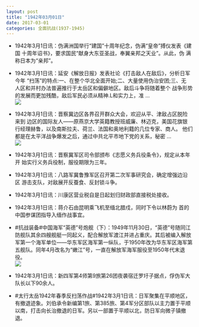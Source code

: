 ```yaml
---
layout: post
title: "1942年03月01日"
date: 2017-03-01
categories: 全面抗战(1937-1945)
---
```


<meta name="referrer" content="no-referrer" />

- 1942年3月1日讯：伪满洲国举行“建国”十周年纪念，伪满“皇帝”搏仪发表《建国 十周年诏书》，要求国民“献身大东亚圣战，奉翼亲邦之天业”。从此，伪 满称日本为“亲邦”。 

- 1942年3月1日讯：延安《解放日报》发表社论《打击敌人在敌后》，分析日军今年 “扫荡”的特点:一、在整个华北全面开始;二、大量使用伪治安团;三、无 人区和并村办法普遍推行于太岳区和偏僻地区。敌后斗争将随着整个 战争形势的发展而更加残酷，敌后军民必须从精神.L和实力上，准 ... <br/><img src="https://ww3.sinaimg.cn/large/aca367d8jw1fd7orapm5wj20c80900ts.jpg" />

- 1942年3月1日讯：晋察冀边区各界召开群众大会，欢迎从平、津敌占区脱险来到 边区的国际友人——原燕京大学英籍教授班威廉、林迈克，美国花旗银 行经理赫鲁，以及南斯拉夫、荷兰、法国和奥地利籍的几位专家、商人。 他们都是在太平洋战争爆发之后，通过中共北平市地下党的关系，秘密  ... <br/><img src="https://ww3.sinaimg.cn/large/aca367d8jw1fd7n1cxqcdj20c8090wfk.jpg" />

- 1942年3月1日讯：晋察冀军区司令部颁布《志愿义务兵役条令》，规定从本年开 始实行义务兵役制，服役期限为三年。 

- 1942年3月1日讯：八路军冀鲁豫军区召开第二次军事研究会，确定增强边沿区 游击支队，对敌展开反蚕食、反封锁斗争。 

- 1942年3月1日讯：川康区营业税自是日起划归财政部直接税处接收。 

- 1942年3月1日讯：蒋介石由昆明乘飞机至缅北腊戍，同时下令以林蔚为 首的中国参谋团指导入缅作战事宜。 

- #抗战装备#中国海军“英德”号炮舰（下）：1949年11月30日，“英德”号随同江防舰队其余四艘舰艇一同起义，配合解放军渡江并进占重庆。其后被编入解放军第一个海军单位——华东军区海军第一纵队，于1950年改为华东军区海军第五舰队。同年4月改名为“嫩江”号，一直在解放军海军服役至1950年代末退役。 <br/><img src="https://ww3.sinaimg.cn/large/aca367d8jw1fd73yf8gtgj20fz0l1tcy.jpg" />

- 1942年3月1日讯：新四军第4师第9旅第26团夜袭宿迁罗圩子据点，俘伪军大队长以下90余人。 

- #太行太岳1942年春季反扫荡作战#1942年3月1日讯：日军聚集在平顺地区，有撤退迹象。刘伯承令新编第1旅、第385旅、第4军分区部队以主力置于平顺以南，打击向长治撤退的日军。另以一部置于平顺以北，防日军向微子镇撤退。 

